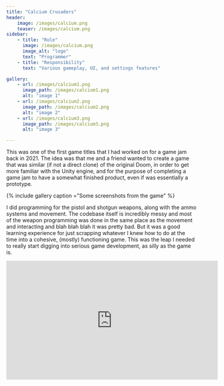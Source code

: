 ```yaml
---
title: "Calcium Crusaders"
header:
    image: /images/calcium.png
    teaser: /images/calcium.png
sidebar:
    - title: "Role"
      image: /images/calcium.png
      image_alt: "logo"
      text: "Programmer"
    - title: "Responsibility"
      text: "Various gameplay, UI, and settings features"

gallery:
    - url: /images/calcium1.png
      image_path: /images/calcium1.png
      alt: "image 1"
    - url: /images/calcium2.png
      image_path: /images/calcium2.png
      alt: "image 2"
    - url: /images/calcium3.png
      image_path: /images/calcium3.png
      alt: "image 3"

---
```


This was one of the first game titles that I had worked on for a game jam back in 2021. The idea was that me and a friend wanted to create a game that was similar (if not a direct clone) of the original Doom, in order to get more familiar with the Unity engine, and for the purpose of completing a game jam to have a somewhat finished product, even if was essentially a prototype.

{% include gallery caption ="Some screenshots from the game" %}

I did programming for the pistol and shotgun weapons, along with the ammo systems and movement. The codebase itself is incredibly messy and most of the weapon programming was done in the same place as the movement and interacting and blah blah blah it was pretty bad. But it was a good learning experience for just scrapping whatever I knew how to do at the time into a cohesive, (mostly) functioning game. This was the leap I needed to really start digging into serious game development, as silly as the game is.

<iframe width="560" height="315" src="https://www.youtube.com/embed/4sNx5DcVyo0?si=OTYsmZ_1ZYwL2gKw" title="YouTube video player" frameborder="0" allow="accelerometer; autoplay; clipboard-write; encrypted-media; gyroscope; picture-in-picture; web-share" referrerpolicy="strict-origin-when-cross-origin" allowfullscreen></iframe>